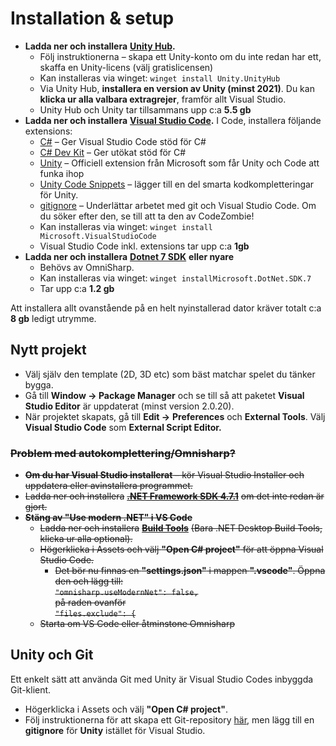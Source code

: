 # Installation & setup

* **Ladda ner och installera** [**Unity Hub**](https://unity3d.com/get-unity/download)**.**
  * Följ instruktionerna – skapa ett Unity-konto om du inte redan har ett, skaffa en Unity-licens (välj gratislicensen)
  * Kan installeras via winget: `winget install Unity.UnityHub`
  * Via Unity Hub, **installera en version av Unity (minst 2021)**. Du kan **klicka ur alla valbara extragrejer**, framför allt Visual Studio.
  * Unity Hub  och Unity tar tillsammans upp c:a **5.5 gb**
* **Ladda ner och installera** [**Visual Studio Code**](https://code.visualstudio.com/)**.** I Code, installera följande extensions:
  * [C#](https://www.google.com/url?q=https%3A%2F%2Fmarketplace.visualstudio.com%2Fitems%3FitemName%3Dms-vscode.csharp\&sa=D\&sntz=1\&usg=AFQjCNGOzgSFj14Pbd9ut66JAvh0loJsEw) – Ger Visual Studio Code stöd för C#
  * [C# Dev Kit](https://marketplace.visualstudio.com/items?itemName=ms-dotnettools.csdevkit) – Ger utökat stöd för C#
  * [Unity](https://marketplace.visualstudio.com/items?itemName=VisualStudioToolsForUnity.vstuc) – Officiell extension från Microsoft som får Unity och Code att funka ihop
  * [Unity Code Snippets](https://marketplace.visualstudio.com/items?itemName=kleber-swf.unity-code-snippets) – lägger till en del smarta kodkompletteringar för Unity.
  * [gitignore](https://www.google.com/url?q=https%3A%2F%2Fmarketplace.visualstudio.com%2Fitems%3FitemName%3Dcodezombiech.gitignore\&sa=D\&sntz=1\&usg=AFQjCNHu8aUEHuuoWIdAZQcCdvDqnSWhSQ) – Underlättar arbetet med git och Visual Studio Code. Om du söker efter den, se till att ta den av CodeZombie!
  * Kan installeras via winget: `winget install Microsoft.VisualStudioCode`
  * Visual Studio Code inkl. extensions tar upp c:a **1gb**
* **Ladda ner och installera** [**Dotnet 7 SDK**](https://dotnet.microsoft.com/en-us/download) **eller nyare**
  * Behövs av OmniSharp.
  * Kan installeras via winget: `winget installMicrosoft.DotNet.SDK.7`
  * Tar upp c:a **1.2 gb**

Att installera allt ovanstående på en helt nyinstallerad dator kräver totalt c:a **8 gb** ledigt utrymme.

## Nytt projekt

* Välj själv den template (2D, 3D etc) som bäst matchar spelet du tänker bygga.
* Gå till **Window → Package Manager** och se till så att paketet **Visual Studio Editor** är uppdaterat (minst version 2.0.20).
* När projektet skapats, gå till **Edit →** **Preferences** och **External Tools**. Välj **Visual Studio Code** som **External Script Editor.**

### ~~Problem med autokomplettering/Omnisharp?~~

* ~~**Om du har Visual Studio installerat** – kör Visual Studio Installer och uppdatera eller avinstallera programmet.~~
* ~~Ladda ner och installera~~ [~~**.NET Framework SDK 4.7.1**~~](https://dotnet.microsoft.com/download/dotnet-framework/thank-you/net471-developer-pack-offline-installer) ~~om det inte redan är gjort.~~
* ~~**Stäng av "Use modern .NET" i VS Code**~~
  * ~~Ladda ner och installera~~ [~~**Build Tools**~~](https://visualstudio.microsoft.com/downloads/#build-tools-for-visual-studio-2022) ~~(Bara .NET Desktop Build Tools, klicka ur alla optional).~~
  * ~~Högerklicka i Assets och välj **"Open C# project"** för att öppna Visual Studio Code.~~
    * ~~Det bör nu finnas en **"settings.json"** i mappen **".vscode"**. Öppna den och lägg till:~~\
      ~~`"omnisharp.useModernNet": false,`~~\
      ~~på raden ovanför~~\
      ~~`"files.exclude": {`~~
  * ~~Starta om VS Code eller åtminstone Omnisharp~~

## Unity och Git

Ett enkelt sätt att använda Git med Unity är Visual Studio Codes inbyggda Git-klient.

* Högerklicka i Assets och välj **"Open C# project"**.
* Följ instruktionerna för att skapa ett Git-repository [här](https://krank23.gitbook.io/csharp-ref/lathund-skapa-projekt), men lägg till en **gitignore** för **Unity** istället för Visual Studio.
